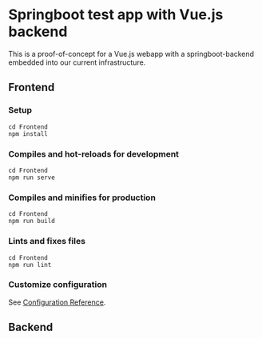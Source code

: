 # Springboot test app with Vue.js backend

This is a proof-of-concept for a Vue.js webapp with a springboot-backend embedded into our current infrastructure.

## Frontend

### Setup
```
cd Frontend
npm install
```

### Compiles and hot-reloads for development
```
cd Frontend
npm run serve
```

### Compiles and minifies for production
```
cd Frontend
npm run build
```

### Lints and fixes files
```
cd Frontend
npm run lint
```

### Customize configuration
See [Configuration Reference](https://cli.vuejs.org/config/).

## Backend